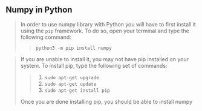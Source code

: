 ## Numpy in Python

> In order to use numpy library with Python you will have to 
> first install it using the `pip` framework. To do so, open
> your terminal and type the following command:
> 
> > `python3 -m pip install numpy`

> If you are unable to install it, you may not have pip
> installed on your system. To install pip, type the
> following set of commands:
>
> > 1. `sudo apt-get upgrade`
> > 2. `sudo apt-get update`
> > 3. `sudo apt-get install pip`
>
> Once you are done installing pip, you should be able
> to install numpy

